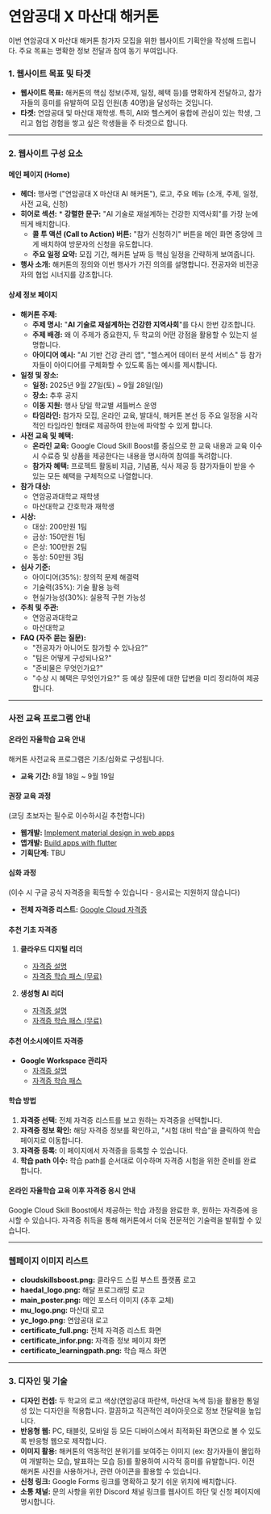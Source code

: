 # 연암공대 X 마산대 해커톤

이번 연암공대 X 마산대 해커톤 참가자 모집을 위한 웹사이트 기획안을 작성해 드립니다. 주요 목표는 명확한 정보 전달과 참여 동기 부여입니다.

### **1\. 웹사이트 목표 및 타겟**

* **웹사이트 목표:** 해커톤의 핵심 정보(주제, 일정, 혜택 등)를 명확하게 전달하고, 참가자들의 흥미를 유발하여 모집 인원(총 40명)을 달성하는 것입니다.  
* **타겟:** 연암공대 및 마산대 재학생. 특히, AI와 헬스케어 융합에 관심이 있는 학생, 그리고 협업 경험을 쌓고 싶은 학생들을 주 타겟으로 합니다.

---

### **2\. 웹사이트 구성 요소**

#### **메인 페이지 (Home)**

* **헤더:** 행사명 ("연암공대 X 마산대 AI 해커톤"), 로고, 주요 메뉴 (소개, 주제, 일정, 사전 교육, 신청)  
* **히어로 섹션:** \* **강렬한 문구:** "AI 기술로 재설계하는 건강한 지역사회"를 가장 눈에 띄게 배치합니다.  
  * **콜 투 액션 (Call to Action) 버튼:** "참가 신청하기" 버튼을 메인 화면 중앙에 크게 배치하여 방문자의 신청을 유도합니다.  
  * **주요 일정 요약:** 모집 기간, 해커톤 날짜 등 핵심 일정을 간략하게 보여줍니다.  
* **행사 소개:** 해커톤의 정의와 이번 행사가 가진 의의를 설명합니다. 전공자와 비전공자의 협업 시너지를 강조합니다.

#### **상세 정보 페이지**

* **해커톤 주제:**  
  * **주제 명시:** "**AI 기술로 재설계하는 건강한 지역사회**"를 다시 한번 강조합니다.  
  * **주제 배경:** 왜 이 주제가 중요한지, 두 학교의 어떤 강점을 활용할 수 있는지 설명합니다.  
  * **아이디어 예시:** "AI 기반 건강 관리 앱", "헬스케어 데이터 분석 서비스" 등 참가자들이 아이디어를 구체화할 수 있도록 돕는 예시를 제시합니다.  
* **일정 및 장소:**  
  * **일정:** 2025년 9월 27일(토) ~ 9월 28일(일)
  * **장소:** 추후 공지
  * **이동 지원:** 행사 당일 학교별 셔틀버스 운영
  * **타임라인:** 참가자 모집, 온라인 교육, 발대식, 해커톤 본선 등 주요 일정을 시각적인 타임라인 형태로 제공하여 한눈에 파악할 수 있게 합니다.  
* **사전 교육 및 혜택:**  
  * **온라인 교육:** Google Cloud Skill Boost를 중심으로 한 교육 내용과 교육 이수 시 수료증 및 상품을 제공한다는 내용을 명시하여 참여를 독려합니다.  
  * **참가자 혜택:** 프로젝트 활동비 지급, 기념품, 식사 제공 등 참가자들이 받을 수 있는 모든 혜택을 구체적으로 나열합니다.  
* **참가 대상:**
  * 연암공과대학교 재학생
  * 마산대학교 간호학과 재학생
* **시상:**
  * 대상: 200만원 1팀
  * 금상: 150만원 1팀
  * 은상: 100만원 2팀
  * 동상: 50만원 3팀
* **심사 기준:**
  * 아이디어(35%): 창의적 문제 해결력
  * 기술력(35%): 기술 활용 능력
  * 현실가능성(30%): 실용적 구현 가능성
* **주최 및 주관:**
  * 연암공과대학교
  * 마산대학교  
* **FAQ (자주 묻는 질문):**  
  * "전공자가 아니어도 참가할 수 있나요?"  
  * "팀은 어떻게 구성되나요?"  
  * "준비물은 무엇인가요?"  
  * "수상 시 혜택은 무엇인가요?" 등 예상 질문에 대한 답변을 미리 정리하여 제공합니다.

---

### **사전 교육 프로그램 안내**

#### **온라인 자율학습 교육 안내**

해커톤 사전교육 프로그램은 기초/심화로 구성됩니다.
* **교육 기간:** 8월 18일 ~ 9월 19일

#### **권장 교육 과정** 
(코딩 초보자는 필수로 이수하시길 추천합니다)

* **웹개발:** [Implement material design in web apps](https://developers.google.com/learn/pathways/mdc-web?hl=en)
* **앱개발:** [Build apps with flutter](https://developers.google.com/learn/pathways/intro-to-flutter?hl=en)
* **기획단계:** TBU

#### **심화 과정**
(이수 시 구글 공식 자격증을 획득할 수 있습니다 - 응시료는 지원하지 않습니다)

* **전체 자격증 리스트:** [Google Cloud 자격증](https://cloud.google.com/learn/certification?hl=ko)

#### **추천 기초 자격증**

1. **클라우드 디지털 리더**
   * [자격증 설명](https://cloud.google.com/learn/certification/cloud-digital-leader/)
   * [자격증 학습 패스 (무료)](https://www.cloudskillsboost.google/paths/9)

2. **생성형 AI 리더**
   * [자격증 설명](https://cloud.google.com/learn/certification/generative-ai-leader?hl=ko)
   * [자격증 학습 패스 (무료)](https://www.cloudskillsboost.google/paths/1951?hl=ko)

#### **추천 어소시에이트 자격증**

* **Google Workspace 관리자**
  * [자격증 설명](https://cloud.google.com/learn/certification/associate-google-workspace-administrator?hl=ko)
  * [자격증 학습 패스](https://www.cloudskillsboost.google/paths/24?hl=ko)

#### **학습 방법**

1. **자격증 선택:** 전체 자격증 리스트를 보고 원하는 자격증을 선택합니다.
2. **자격증 정보 확인:** 해당 자격증 정보를 확인하고, "시험 대비 학습"을 클릭하여 학습 페이지로 이동합니다.
3. **자격증 등록:** 이 페이지에서 자격증을 등록할 수 있습니다.
4. **학습 path 이수:** 학습 path를 순서대로 이수하며 자격증 시험을 위한 준비를 완료합니다.

#### **온라인 자율학습 교육 이후 자격증 응시 안내**

Google Cloud Skill Boost에서 제공하는 학습 과정을 완료한 후, 원하는 자격증에 응시할 수 있습니다. 자격증 취득을 통해 해커톤에서 더욱 전문적인 기술력을 발휘할 수 있습니다.

---

### **웹페이지 이미지 리스트**

* **cloudskillsboost.png:** 클라우드 스킬 부스트 플랫폼 로고
* **haedal_logo.png:** 해달 프로그래밍 로고
* **main_poster.png:** 메인 포스터 이미지 (추후 교체)
* **mu_logo.png:** 마산대 로고
* **yc_logo.png:** 연암공대 로고
* **certificate_full.png:** 전체 자격증 리스트 화면
* **certificate_infor.png:** 자격증 정보 페이지 화면
* **certificate_learningpath.png:** 학습 패스 화면

---

### **3\. 디자인 및 기술**

* **디자인 컨셉:** 두 학교의 로고 색상(연암공대 파란색, 마산대 녹색 등)을 활용한 통일성 있는 디자인을 적용합니다. 깔끔하고 직관적인 레이아웃으로 정보 전달력을 높입니다.  
* **반응형 웹:** PC, 태블릿, 모바일 등 모든 디바이스에서 최적화된 화면으로 볼 수 있도록 반응형 웹으로 제작합니다.  
* **이미지 활용:** 해커톤의 역동적인 분위기를 보여주는 이미지 (ex: 참가자들이 몰입하여 개발하는 모습, 발표하는 모습 등)를 활용하여 시각적 흥미를 유발합니다. 이전 해커톤 사진을 사용하거나, 관련 아이콘을 활용할 수 있습니다.  
* **신청 링크:** Google Forms 링크를 명확하고 찾기 쉬운 위치에 배치합니다.  
* **소통 채널:** 문의 사항을 위한 Discord 채널 링크를 웹사이트 하단 및 신청 페이지에 명시합니다.
